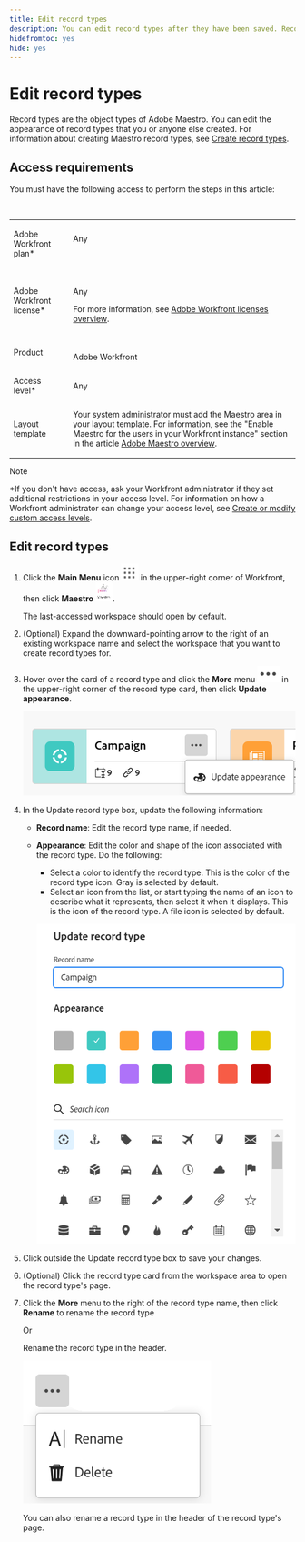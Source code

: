 ```yaml
---
title: Edit record types
description: You can edit record types after they have been saved. Record types are the objec types of Adobe Maestro.
hidefromtoc: yes
hide: yes
---
```


<!--udpate the metadata with real information when making this avilable in TOC and in the left nav
---
title: Edit record types
description: You can edit record types after they have been saved. Record types are the objec types of Adobe Maestro.
author: Alina
role: User
feature: Work Management 
topic: Architecture
hidefromtoc: yes
hide: yes
---

-->

# Edit record types

Record types are the object types of Adobe Maestro. You can edit the appearance of record types that you or anyone else created. For information about creating Maestro record types, see [Create record types](../architecture-and-fields/create-record-types.md). 

## Access requirements

You must have the following access to perform the steps in this article:

<table style="table-layout:auto">
 <col>
 </col>
 <col>
 </col>
 <tbody>
  <tr>
   <td role="rowheader"><p>Adobe Workfront plan*</p></td>
   <td>
<p>Any</p>
<!--the above is only for closed beta; when going to GA - activate the following plans:    
<p>Current plan: Prime and Ultimate</p>
<p>Legacy plan: Enterprise</p>-->
   </td>
  </tr>
  <tr>
   <td role="rowheader"><p>Adobe Workfront license*</p></td>
   <td>
   <p>Any</p> 
  <p>For more information, see <a href="../../administration-and-setup/add-users/access-levels-and-object-permissions/wf-licenses.md" class="MCXref xref">Adobe Workfront licenses overview</a>.</p> </td>
  </tr>
  <tr>
   <td role="rowheader"><p>Product</p></td>
   <td>
   <p> Adobe Workfront</p> </td>
  </tr>
  <tr>
   <td role="rowheader">Access level*</td>
   <td> <p>Any</p>  
</td>
  </tr>
<tr>
   <td role="rowheader">Layout template</td>
   <td> <p>Your system administrator must add the Maestro area in your layout template. For information, see the "Enable Maestro for the users in your Workfront instance" section in the article <a href="../maestro-overview.md">Adobe Maestro overview</a>. </p>  
</td>
  </tr>
 </tbody>
</table>

>[!NOTE]
>
>*If you don't have access, ask your Workfront administrator if they set additional restrictions in your access level. For information on how a Workfront administrator can change your access level, see [Create or modify custom access levels](../administration-and-setup/add-users/configure-and-grant-access/create-modify-access-levels.md).


## Edit record types

1. Click the **Main Menu** icon ![](assets/main-menu-workfront.png) in the upper-right corner of Workfront, <!---or the **Main menu** icon ![](assets/main-menu-shell.png)  in the upper-left corner, if available--> then click **Maestro** ![](assets/maestro-icon.png).

    The last-accessed workspace should open by default. 

1. (Optional) Expand the downward-pointing arrow to the right of an existing workspace name and select the workspace that you want to create record types for.
1. Hover over the card of a record type and click the **More** menu ![](assets/more-menu.png) in the upper-right corner of the record type card, then click **Update appearance**. 

    ![](assets/update-appearance-link-from-more-menu-on-record-type-card.png)

1. In the Update record type box, update the following information: 

    * **Record name**: Edit the record type name, if needed. <!--correct this - I asked Garik to change this field to "Record type name"--> 
    * **Appearance**: Edit the color and shape of the icon associated with the record type. Do the following: 
        * Select a color to identify the record type. This is the color of the record type icon. Gray is selected by default.
        * Select an icon from the list, or start typing the name of an icon to describe what it represents, then select it when it displays. This is the icon of the record type. A file icon is selected by default.

        ![](assets/update-record-type-box.png)

1. Click outside the Update record type box to save your changes. 
1. (Optional) Click the record type card from the workspace area to open the record type's page. 
1. Click the **More** menu to the right of the record type name, then click **Rename** to rename the record type

    Or
    
    Rename the record type in the header.  <!--check to see if they renamed this to "Rename" - it kept going back and forth between Rename and Edit-->

    ![](assets/more-menu-options-from-record-details-page.png) <!--check this screen shot - not sure this is valid ???-->

    You can also rename a record type in the header of the record type's page.

